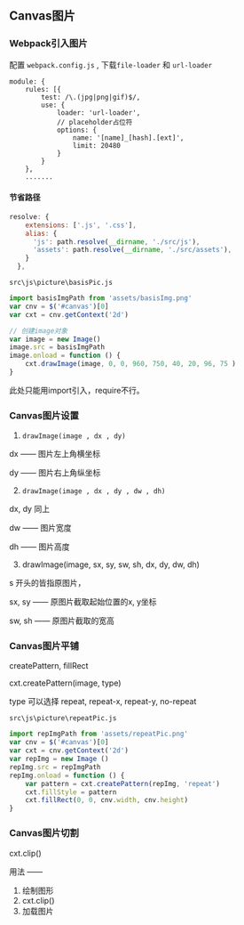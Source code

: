 ## Canvas图片

### Webpack引入图片

配置 `webpack.config.js` ,  下载`file-loader` 和 `url-loader`

```
module: {
    rules: [{
        test: /\.(jpg|png|gif)$/,
        use: {
            loader: 'url-loader',
            // placeholder占位符
            options: {
                name: '[name]_[hash].[ext]',
                limit: 20480
            }
        }
    },
    .......
```

#### 节省路径

```js
resolve: {
    extensions: ['.js', '.css'],
    alias: {
      'js': path.resolve(__dirname, './src/js'),
      'assets': path.resolve(__dirname, './src/assets'),
    }
  },
```

`src\js\picture\basisPic.js`

```js
import basisImgPath from 'assets/basisImg.png'
var cnv = $('#canvas')[0]
var cxt = cnv.getContext('2d')

// 创建image对象
var image = new Image()
image.src = basisImgPath
image.onload = function () {
    cxt.drawImage(image, 0, 0, 960, 750, 40, 20, 96, 75 )
}
```

此处只能用import引入，require不行。

### Canvas图片设置

1. `drawImage(image , dx , dy)`

dx —— 图片左上角横坐标

dy —— 图片右上角纵坐标

2. `drawImage(image , dx , dy , dw , dh)`

dx, dy 同上

dw —— 图片宽度

dh —— 图片高度

3. drawImage(image, sx, sy, sw, sh, dx, dy, dw, dh)

s 开头的皆指原图片，

sx, sy —— 原图片截取起始位置的x, y坐标

sw, sh —— 原图片截取的宽高

### Canvas图片平铺

createPattern, fillRect

cxt.createPattern(image, type)

type 可以选择 repeat, repeat-x, repeat-y, no-repeat

`src\js\picture\repeatPic.js`

```js
import repImgPath from 'assets/repeatPic.png'
var cnv = $('#canvas')[0]
var cxt = cnv.getContext('2d')
var repImg = new Image ()
repImg.src = repImgPath
repImg.onload = function () {
    var pattern = cxt.createPattern(repImg, 'repeat')
    cxt.fillStyle = pattern
    cxt.fillRect(0, 0, cnv.width, cnv.height)
}
```

### Canvas图片切割

cxt.clip()

用法 ——

1. 绘制图形
2. cxt.clip()
3. 加载图片